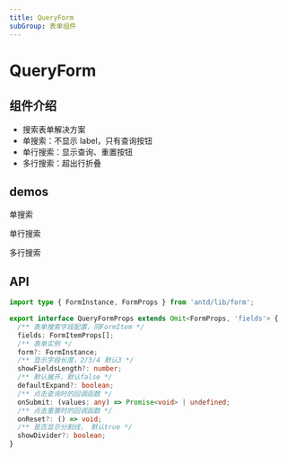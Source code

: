 ```yaml
---
title: QueryForm
subGroup: 表单组件
---
```


# QueryForm

## 组件介绍

- 搜索表单解决方案
- 单搜索：不显示 label，只有查询按钮
- 单行搜索：显示查询、重置按钮
- 多行搜索：超出行折叠

## demos

单搜索
<Demo src="./demos/single.tsx" />

单行搜索
<Demo src="./demos/singleRow.tsx" />

多行搜索
<Demo src="./demos/queryform.tsx" />

## API

```ts
import type { FormInstance, FormProps } from 'antd/lib/form';

export interface QueryFormProps extends Omit<FormProps, 'fields'> {
  /** 表单搜索字段配置，同FormItem */
  fields: FormItemProps[];
  /** 表单实例 */
  form?: FormInstance;
  /** 显示字段长度，2/3/4 默认3 */
  showFieldsLength?: number;
  /** 默认展开，默认false */
  defaultExpand?: boolean;
  /** 点击查询时的回调函数 */
  onSubmit: (values: any) => Promise<void> | undefined;
  /** 点击重置时的回调函数 */
  onReset?: () => void;
  /** 是否显示分割线， 默认true */
  showDivider?: boolean;
}
```
